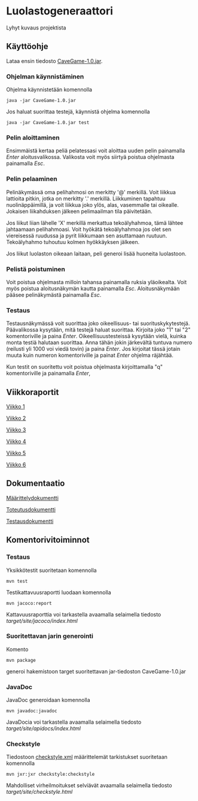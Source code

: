 # Luolastogeneraattori

Lyhyt kuvaus projektista 

## Käyttöohje

Lataa ensin tiedosto [CaveGame-1.0.jar](https://github.com/rajanssi/Luolastogeneraattori/releases/tag/1). 

### Ohjelman käynnistäminen

Ohjelma käynnistetään komennolla 

```
java -jar CaveGame-1.0.jar
```

Jos haluat suorittaa testejä, käynnistä ohjelma komennolla 

```
java -jar CaveGame-1.0.jar test
```

### Pelin aloittaminen

Ensimmäistä kertaa peliä pelatessasi voit aloittaa uuden pelin painamalla *Enter* aloitusvalikossa. Valikosta voit myös siirtyä poistua ohjelmasta painamalla *Esc*.

### Pelin pelaaminen

Pelinäkymässä oma pelihahmosi on merkitty '@' merkillä. Voit liikkua lattioita pitkin, jotka on merkitty '.' merkillä. Liikkuminen tapahtuu nuolinäppäimillä, ja voit liikkua joko ylös, alas, vasemmalle tai oikealle. Jokaisen liikahduksen jälkeen pelimaailman tila päivitetään. 

Jos liikut liian lähelle 'X' merkillä merkattua tekoälyhahmoa, tämä lähtee jahtaamaan pelihahmoasi. Voit hyökätä tekoälyhahmoa jos olet sen viereisessä ruudussa ja pyrit liikkumaan sen asuttamaan ruutuun. Tekoälyhahmo tuhoutuu kolmen hyökkäyksen jälkeen. 

Jos liikut luolaston oikeaan laitaan, peli generoi lisää huoneita luolastoon. 

### Pelistä poistuminen

Voit poistua ohjelmasta milloin tahansa painamalla ruksia yläoikealta. Voit myös poistua aloitusnäkymän kautta painamalla *Esc*. Aloitusnäkymään pääsee pelinäkymästä painamalla *Esc*.

### Testaus

Testausnäkymässä voit suorittaa joko oikeellisuus- tai suorituskykytestejä. Päävalikossa kysytään, mitä testejä haluat suorittaa. Kirjoita joko "1" tai "2" komentoriville ja paina *Enter*. Oikeellisuustesteissä kysytään vielä, kuinka monta testiä halutaan suorittaa. Anna tähän jokin järkevältä tuntuva numero (reilusti yli 1000 voi viedä tovin) ja paina *Enter*. Jos kirjoitat tässä jotain muuta kuin numeron komentoriville ja painat *Enter* ohjelma räjähtää. 

Kun testit on suoritettu voit poistua ohjelmasta kirjoittamalla "q" komentoriville ja painamalla *Enter*,


## Viikkoraportit

[Viikko 1](https://github.com/rajanssi/Luolastogeneraattori/blob/main/dokumentaatio/viikoraportit/viikkoraportti1.md)

[Viikko 2](https://github.com/rajanssi/Luolastogeneraattori/blob/main/dokumentaatio/viikoraportit/viikkoraportti2.md)

[Viikko 3](https://github.com/rajanssi/Luolastogeneraattori/blob/main/dokumentaatio/viikoraportit/viikkoraportti3.md)

[Viikko 4](https://github.com/rajanssi/Luolastogeneraattori/blob/main/dokumentaatio/viikoraportit/viikkoraportti4.md)

[Viikko 5](https://github.com/rajanssi/Luolastogeneraattori/blob/main/dokumentaatio/viikoraportit/viikkoraportti5.md)

[Viikko 6](https://github.com/rajanssi/Luolastogeneraattori/blob/main/dokumentaatio/viikoraportit/viikkoraportti6.md)

## Dokumentaatio

[Määrittelydokumentti](https://github.com/rajanssi/Luolastogeneraattori/blob/main/dokumentaatio/maarittelydokumentti.md)

[Toteutusdokumentti](https://github.com/rajanssi/Luolastogeneraattori/blob/main/dokumentaatio/toteutusdokumentti.md)

[Testausdokumentti](https://github.com/rajanssi/Luolastogeneraattori/blob/main/dokumentaatio/testausdokumentti.md)

## Komentorivitoiminnot

### Testaus

Yksikkötestit suoritetaan komennolla

```
mvn test
```

Testikattavuusraportti luodaan komennolla

```
mvn jacoco:report
```

Kattavuusraporttia voi tarkastella avaamalla selaimella tiedosto _target/site/jacoco/index.html_

### Suoritettavan jarin generointi

Komento

```
mvn package
```

generoi hakemistoon target suoritettavan jar-tiedoston CaveGame-1.0.jar

### JavaDoc

JavaDoc generoidaan komennolla

```
mvn javadoc:javadoc
```

JavaDocia voi tarkastella avaamalla selaimella tiedosto _target/site/apidocs/index.html_

### Checkstyle

Tiedostoon [checkstyle.xml](https://github.com/rajanssi/Luolastogeneraattori/blob/main/checkstyle.xml) määrittelemät tarkistukset suoritetaan komennolla

```
mvn jxr:jxr checkstyle:checkstyle
```

Mahdolliset virheilmoitukset selviävät avaamalla selaimella tiedosto _target/site/checkstyle.html_